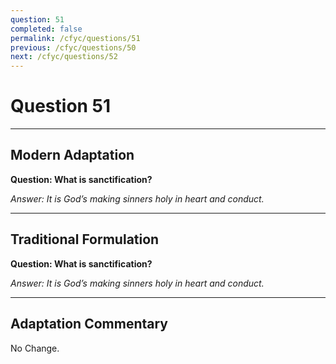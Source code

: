 ```yaml
---
question: 51
completed: false
permalink: /cfyc/questions/51
previous: /cfyc/questions/50
next: /cfyc/questions/52
---
```

# Question 51

---
## Modern Adaptation
**Question: What is sanctification?**

*Answer: It is God’s making sinners holy in heart and conduct.*

---
## Traditional Formulation
**Question: What is sanctification?**

*Answer: It is God’s making sinners holy in heart and conduct.*

---
## Adaptation Commentary
No Change.